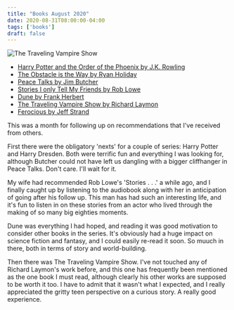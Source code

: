 ```yaml
---
title: "Books August 2020"
date: 2020-08-31T08:00:00-04:00
tags: ['books']
draft: false
---
```

![The Traveling Vampire Show](https://i.gr-assets.com/images/S/compressed.photo.goodreads.com/books/1321692829l/613605.jpg)

* [Harry Potter and the Order of the Phoenix by J.K. Rowling](https://www.goodreads.com/book/show/2.Harry_Potter_and_the_Order_of_the_Phoenix)
* [The Obstacle is the Way by Ryan Holiday](https://www.goodreads.com/book/show/18668059-the-obstacle-is-the-way)
* [Peace Talks by Jim Butcher](https://www.goodreads.com/book/show/49381341-peace-talks)
* [Stories I only Tell My Friends by Rob Lowe](https://www.goodreads.com/book/show/10211494-stories-i-only-tell-my-friends)
* [Dune by Frank Herbert](https://www.goodreads.com/book/show/44767458-dune)
* [The Traveling Vampire Show by Richard Laymon](https://www.goodreads.com/book/show/613605.The_Traveling_Vampire_Show)
* [Ferocious by Jeff Strand](https://www.goodreads.com/book/show/44147424-ferocious)

This was a month for following up on recommendations that I've received from others.

First there were the obligatory 'nexts' for a couple of series: Harry Potter and Harry Dresden. Both were terrific fun and everything I was looking for, although Butcher could not have left us dangling with a bigger cliffhanger in Peace Talks. Don't care. I'll wait for it.

My wife had recommended Rob Lowe's 'Stories . . .' a while ago, and I finally caught up by listening to the audiobook along with her in anticipation of going after his follow up. This man has had such an interesting life, and it's fun to listen in on these stories from an actor who lived through the making of so many big eighties moments.

Dune was everything I had hoped, and reading it was good motivation to consider other books in the series. It's obviously had a huge impact on science fiction and fantasy, and I could easily re-read it soon. So muuch in there, both in terms of story and world-building.

Then there was The Traveling Vampire Show. I've not touched any of Richard Laymon's work before, and this one has frequently been mentioned as the one book I must read, although clearly his other works are supposed to be worth it too. I have to admit that it wasn't what I expected, and I really appreciated the gritty teen perspective on a curious story. A really good experience.
